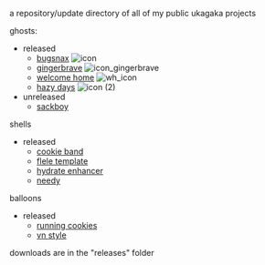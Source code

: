 a repository/update directory of all of my public ukagaka projects

ghosts:
 - released
   - [bugsnax](https://ukagakadreamteam.com/wiki/ghost/bugsnax) ![icon](https://github.com/singlefl4me/singlefl4me/assets/111165084/228541a2-b660-43bc-89ea-690e5205edd6)
   - [gingerbrave](https://ukagakadreamteam.com/wiki/ghost/gingerbrave) ![icon_gingerbrave](https://github.com/singlefl4me/singlefl4me/assets/111165084/569c0c53-e9c1-4e94-85c3-e9c42214edb5)
   - [welcome home](https://ukagakadreamteam.com/wiki/ghost/welcome_home) ![wh_icon](https://github.com/singlefl4me/singlefl4me/assets/111165084/741d2af7-b662-4426-b2e7-2b44909094c7)
   - [hazy days](https://ukagakadreamteam.com/wiki/ghost/hazy_days) ![icon (2)](https://github.com/singlefl4me/singlefl4me/assets/111165084/b0bd42be-29e9-4e30-863e-561912ad06e4)
 - unreleased
   - [sackboy](https://ukagakadreamteam.com/wiki/event/ghost_jam_2022#submissions)

shells
   - released
     - [cookie band](https://ukagakadreamteam.com/wiki/shell/flux/cookie_band)
     - [flele template](https://ukagakadreamteam.com/wiki/shell/flele/flele_template)
     - [hydrate enhancer](https://ukagakadreamteam.com/wiki/shell/hydrate/hydrate_enhancer)
     - [needy](https://ukagakadreamteam.com/wiki/shell/needle/needy)

balloons
   - released
     - [running cookies](https://ukagakadreamteam.com/wiki/balloon/running_cookies)
     - [vn style](https://ukagakadreamteam.com/wiki/balloon/vn_style)

downloads are in the "releases" folder
